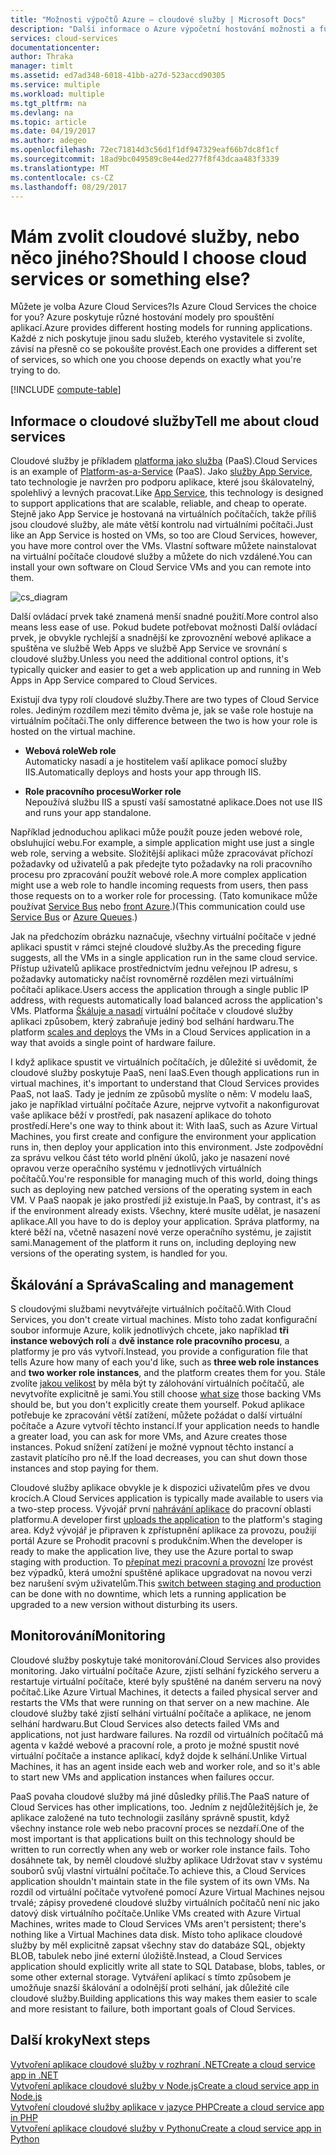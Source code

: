 ```yaml
---
title: "Možnosti výpočtů Azure – cloudové služby | Microsoft Docs"
description: "Další informace o Azure výpočetní hostování možnosti a funkce: služby App Service, cloudové služby a virtuální počítače"
services: cloud-services
documentationcenter: 
author: Thraka
manager: timlt
ms.assetid: ed7ad348-6018-41bb-a27d-523accd90305
ms.service: multiple
ms.workload: multiple
ms.tgt_pltfrm: na
ms.devlang: na
ms.topic: article
ms.date: 04/19/2017
ms.author: adegeo
ms.openlocfilehash: 72ec71814d3c56d1f1df947329eaf66b7dc8f1cf
ms.sourcegitcommit: 18ad9bc049589c8e44ed277f8f43dcaa483f3339
ms.translationtype: MT
ms.contentlocale: cs-CZ
ms.lasthandoff: 08/29/2017
---
```

# <a name="should-i-choose-cloud-services-or-something-else"></a><span data-ttu-id="1b030-103">Mám zvolit cloudové služby, nebo něco jiného?</span><span class="sxs-lookup"><span data-stu-id="1b030-103">Should I choose cloud services or something else?</span></span>
<span data-ttu-id="1b030-104">Můžete je volba Azure Cloud Services?</span><span class="sxs-lookup"><span data-stu-id="1b030-104">Is Azure Cloud Services the choice for you?</span></span> <span data-ttu-id="1b030-105">Azure poskytuje různé hostování modely pro spouštění aplikací.</span><span class="sxs-lookup"><span data-stu-id="1b030-105">Azure provides different hosting models for running applications.</span></span> <span data-ttu-id="1b030-106">Každé z nich poskytuje jinou sadu služeb, kterého vystavitele si zvolíte, závisí na přesně co se pokoušíte provést.</span><span class="sxs-lookup"><span data-stu-id="1b030-106">Each one provides a different set of services, so which one you choose depends on exactly what you're trying to do.</span></span>

[!INCLUDE [compute-table](../../includes/compute-options-table.md)]

<a name="tellmecs"></a>

## <a name="tell-me-about-cloud-services"></a><span data-ttu-id="1b030-107">Informace o cloudové služby</span><span class="sxs-lookup"><span data-stu-id="1b030-107">Tell me about cloud services</span></span>
<span data-ttu-id="1b030-108">Cloudové služby je příkladem [platforma jako služba](https://azure.microsoft.com/overview/what-is-paas/) (PaaS).</span><span class="sxs-lookup"><span data-stu-id="1b030-108">Cloud Services is an example of [Platform-as-a-Service](https://azure.microsoft.com/overview/what-is-paas/) (PaaS).</span></span> <span data-ttu-id="1b030-109">Jako [služby App Service](../app-service-web/app-service-web-overview.md), tato technologie je navržen pro podporu aplikace, které jsou škálovatelný, spolehlivý a levných pracovat.</span><span class="sxs-lookup"><span data-stu-id="1b030-109">Like [App Service](../app-service-web/app-service-web-overview.md), this technology is designed to support applications that are scalable, reliable, and cheap to operate.</span></span> <span data-ttu-id="1b030-110">Stejně jako App Service je hostovaná na virtuálních počítačích, takže příliš jsou cloudové služby, ale máte větší kontrolu nad virtuálními počítači.</span><span class="sxs-lookup"><span data-stu-id="1b030-110">Just like an App Service is hosted on VMs, so too are Cloud Services, however, you have more control over the VMs.</span></span> <span data-ttu-id="1b030-111">Vlastní software můžete nainstalovat na virtuální počítače cloudové služby a můžete do nich vzdálené.</span><span class="sxs-lookup"><span data-stu-id="1b030-111">You can install your own software on Cloud Service VMs and you can remote into them.</span></span>

![cs_diagram](./media/cloud-services-choose-me/diagram.png)

<span data-ttu-id="1b030-113">Další ovládací prvek také znamená menší snadné použití.</span><span class="sxs-lookup"><span data-stu-id="1b030-113">More control also means less ease of use.</span></span> <span data-ttu-id="1b030-114">Pokud budete potřebovat možnosti Další ovládací prvek, je obvykle rychlejší a snadnější ke zprovoznění webové aplikace a spuštěna ve službě Web Apps ve službě App Service ve srovnání s cloudové služby.</span><span class="sxs-lookup"><span data-stu-id="1b030-114">Unless you need the additional control options, it's typically quicker and easier to get a web application up and running in Web Apps in App Service compared to Cloud Services.</span></span>

<span data-ttu-id="1b030-115">Existují dva typy rolí cloudové služby.</span><span class="sxs-lookup"><span data-stu-id="1b030-115">There are two types of Cloud Service roles.</span></span> <span data-ttu-id="1b030-116">Jediným rozdílem mezi těmito dvěma je, jak se vaše role hostuje na virtuálním počítači.</span><span class="sxs-lookup"><span data-stu-id="1b030-116">The only difference between the two is how your role is hosted on the virtual machine.</span></span>

* <span data-ttu-id="1b030-117">**Webová role**</span><span class="sxs-lookup"><span data-stu-id="1b030-117">**Web role**</span></span>  
<span data-ttu-id="1b030-118">Automaticky nasadí a je hostitelem vaší aplikace pomocí služby IIS.</span><span class="sxs-lookup"><span data-stu-id="1b030-118">Automatically deploys and hosts your app through IIS.</span></span>

* <span data-ttu-id="1b030-119">**Role pracovního procesu**</span><span class="sxs-lookup"><span data-stu-id="1b030-119">**Worker role**</span></span>  
<span data-ttu-id="1b030-120">Nepoužívá službu IIS a spustí vaší samostatné aplikace.</span><span class="sxs-lookup"><span data-stu-id="1b030-120">Does not use IIS and runs your app standalone.</span></span>

<span data-ttu-id="1b030-121">Například jednoduchou aplikaci může použít pouze jeden webové role, obsluhující webu.</span><span class="sxs-lookup"><span data-stu-id="1b030-121">For example, a simple application might use just a single web role, serving a website.</span></span> <span data-ttu-id="1b030-122">Složitější aplikaci může zpracovávat příchozí požadavky od uživatelů a pak předejte tyto požadavky na roli pracovního procesu pro zpracování použít webové role.</span><span class="sxs-lookup"><span data-stu-id="1b030-122">A more complex application might use a web role to handle incoming requests from users, then pass those requests on to a worker role for processing.</span></span> <span data-ttu-id="1b030-123">(Tato komunikace může používat [Service Bus](../service-bus-messaging/service-bus-fundamentals-hybrid-solutions.md) nebo [front Azure](../storage/common/storage-introduction.md).)</span><span class="sxs-lookup"><span data-stu-id="1b030-123">(This communication could use [Service Bus](../service-bus-messaging/service-bus-fundamentals-hybrid-solutions.md) or [Azure Queues](../storage/common/storage-introduction.md).)</span></span>

<span data-ttu-id="1b030-124">Jak na předchozím obrázku naznačuje, všechny virtuální počítače v jedné aplikaci spustit v rámci stejné cloudové služby.</span><span class="sxs-lookup"><span data-stu-id="1b030-124">As the preceding figure suggests, all the VMs in a single application run in the same cloud service.</span></span> <span data-ttu-id="1b030-125">Přístup uživatelů aplikace prostřednictvím jednu veřejnou IP adresu, s požadavky automaticky načíst rovnoměrně rozdělen mezi virtuálními počítači aplikace.</span><span class="sxs-lookup"><span data-stu-id="1b030-125">Users access the application through a single public IP address, with requests automatically load balanced across the application's VMs.</span></span> <span data-ttu-id="1b030-126">Platforma [Škáluje a nasadí](cloud-services-how-to-scale.md) virtuální počítače v cloudové služby aplikaci způsobem, který zabraňuje jediný bod selhání hardwaru.</span><span class="sxs-lookup"><span data-stu-id="1b030-126">The platform [scales and deploys](cloud-services-how-to-scale.md) the VMs in a Cloud Services application in a way that avoids a single point of hardware failure.</span></span>

<span data-ttu-id="1b030-127">I když aplikace spustit ve virtuálních počítačích, je důležité si uvědomit, že cloudové služby poskytuje PaaS, není IaaS.</span><span class="sxs-lookup"><span data-stu-id="1b030-127">Even though applications run in virtual machines, it's important to understand that Cloud Services provides PaaS, not IaaS.</span></span> <span data-ttu-id="1b030-128">Tady je jedním ze způsobů myslíte o něm: V modelu IaaS, jako je například virtuální počítače Azure, nejprve vytvořit a nakonfigurovat vaše aplikace běží v prostředí, pak nasazení aplikace do tohoto prostředí.</span><span class="sxs-lookup"><span data-stu-id="1b030-128">Here's one way to think about it: With IaaS, such as Azure Virtual Machines, you first create and configure the environment your application runs in, then deploy your application into this environment.</span></span> <span data-ttu-id="1b030-129">Jste zodpovědní za správu velkou část této world plnění úkolů, jako je nasazení nové opravou verze operačního systému v jednotlivých virtuálních počítačů.</span><span class="sxs-lookup"><span data-stu-id="1b030-129">You're responsible for managing much of this world, doing things such as deploying new patched versions of the operating system in each VM.</span></span> <span data-ttu-id="1b030-130">V PaaS naopak je jako prostředí již existuje.</span><span class="sxs-lookup"><span data-stu-id="1b030-130">In PaaS, by contrast, it's as if the environment already exists.</span></span> <span data-ttu-id="1b030-131">Všechny, které musíte udělat, je nasazení aplikace.</span><span class="sxs-lookup"><span data-stu-id="1b030-131">All you have to do is deploy your application.</span></span> <span data-ttu-id="1b030-132">Správa platformy, na které běží na, včetně nasazení nové verze operačního systému, je zajistit sami.</span><span class="sxs-lookup"><span data-stu-id="1b030-132">Management of the platform it runs on, including deploying new versions of the operating system, is handled for you.</span></span>

## <a name="scaling-and-management"></a><span data-ttu-id="1b030-133">Škálování a Správa</span><span class="sxs-lookup"><span data-stu-id="1b030-133">Scaling and management</span></span>
<span data-ttu-id="1b030-134">S cloudovými službami nevytvářejte virtuálních počítačů.</span><span class="sxs-lookup"><span data-stu-id="1b030-134">With Cloud Services, you don't create virtual machines.</span></span> <span data-ttu-id="1b030-135">Místo toho zadat konfigurační soubor informuje Azure, kolik jednotlivých chcete, jako například **tři instance webových rolí** a **dvě instance role pracovního procesu**, a platformy je pro vás vytvoří.</span><span class="sxs-lookup"><span data-stu-id="1b030-135">Instead, you provide a configuration file that tells Azure how many of each you'd like, such as **three web role instances** and **two worker role instances**, and the platform creates them for you.</span></span>  <span data-ttu-id="1b030-136">Stále zvolíte [jakou velikost](cloud-services-sizes-specs.md) by měla být ty zálohování virtuálních počítačů, ale nevytvoříte explicitně je sami.</span><span class="sxs-lookup"><span data-stu-id="1b030-136">You still choose [what size](cloud-services-sizes-specs.md) those backing VMs should be, but you don't explicitly create them yourself.</span></span> <span data-ttu-id="1b030-137">Pokud aplikace potřebuje ke zpracování větší zatížení, můžete požádat o další virtuální počítače a Azure vytvoří těchto instancí.</span><span class="sxs-lookup"><span data-stu-id="1b030-137">If your application needs to handle a greater load, you can ask for more VMs, and Azure creates those instances.</span></span> <span data-ttu-id="1b030-138">Pokud snížení zatížení je možné vypnout těchto instancí a zastavit platícího pro ně.</span><span class="sxs-lookup"><span data-stu-id="1b030-138">If the load decreases, you can shut down those instances and stop paying for them.</span></span>

<span data-ttu-id="1b030-139">Cloudové služby aplikace obvykle je k dispozici uživatelům přes ve dvou krocích.</span><span class="sxs-lookup"><span data-stu-id="1b030-139">A Cloud Services application is typically made available to users via a two-step process.</span></span> <span data-ttu-id="1b030-140">Vývojář první [nahrávání aplikace](cloud-services-how-to-create-deploy.md) do pracovní oblasti platformu.</span><span class="sxs-lookup"><span data-stu-id="1b030-140">A developer first [uploads the application](cloud-services-how-to-create-deploy.md) to the platform's staging area.</span></span> <span data-ttu-id="1b030-141">Když vývojář je připraven k zpřístupnění aplikace za provozu, použijí portál Azure se Prohodit pracovní s produkčním.</span><span class="sxs-lookup"><span data-stu-id="1b030-141">When the developer is ready to make the application live, they use the Azure portal to swap staging with production.</span></span> <span data-ttu-id="1b030-142">To [přepínat mezi pracovní a provozní](cloud-services-nodejs-stage-application.md) lze provést bez výpadků, která umožní spuštěné aplikace upgradovat na novou verzi bez narušení svým uživatelům.</span><span class="sxs-lookup"><span data-stu-id="1b030-142">This [switch between staging and production](cloud-services-nodejs-stage-application.md) can be done with no downtime, which lets a running application be upgraded to a new version without disturbing its users.</span></span>

## <a name="monitoring"></a><span data-ttu-id="1b030-143">Monitorování</span><span class="sxs-lookup"><span data-stu-id="1b030-143">Monitoring</span></span>
<span data-ttu-id="1b030-144">Cloudové služby poskytuje také monitorování.</span><span class="sxs-lookup"><span data-stu-id="1b030-144">Cloud Services also provides monitoring.</span></span> <span data-ttu-id="1b030-145">Jako virtuální počítače Azure, zjistí selhání fyzického serveru a restartuje virtuální počítače, které byly spuštěné na daném serveru na nový počítač.</span><span class="sxs-lookup"><span data-stu-id="1b030-145">Like Azure Virtual Machines, it detects a failed physical server and restarts the VMs that were running on that server on a new machine.</span></span> <span data-ttu-id="1b030-146">Ale cloudové služby také zjistí selhání virtuální počítače a aplikace, ne jenom selhání hardwaru.</span><span class="sxs-lookup"><span data-stu-id="1b030-146">But Cloud Services also detects failed VMs and applications, not just hardware failures.</span></span> <span data-ttu-id="1b030-147">Na rozdíl od virtuálních počítačů má agenta v každé webové a pracovní role, a proto je možné spustit nové virtuální počítače a instance aplikací, když dojde k selhání.</span><span class="sxs-lookup"><span data-stu-id="1b030-147">Unlike Virtual Machines, it has an agent inside each web and worker role, and so it's able to start new VMs and application instances when failures occur.</span></span>

<span data-ttu-id="1b030-148">PaaS povaha cloudové služby má jiné důsledky příliš.</span><span class="sxs-lookup"><span data-stu-id="1b030-148">The PaaS nature of Cloud Services has other implications, too.</span></span> <span data-ttu-id="1b030-149">Jedním z nejdůležitějších je, že aplikace založené na tuto technologii zasílány správně spustit, když všechny instance role web nebo pracovní proces se nezdaří.</span><span class="sxs-lookup"><span data-stu-id="1b030-149">One of the most important is that applications built on this technology should be written to run correctly when any web or worker role instance fails.</span></span> <span data-ttu-id="1b030-150">Toho dosáhnete tak, by neměl cloudové služby aplikace Udržovat stav v systému souborů svůj vlastní virtuální počítače.</span><span class="sxs-lookup"><span data-stu-id="1b030-150">To achieve this, a Cloud Services application shouldn't maintain state in the file system of its own VMs.</span></span> <span data-ttu-id="1b030-151">Na rozdíl od virtuální počítače vytvořené pomocí Azure Virtual Machines nejsou trvalé; zápisy provedené cloudové služby virtuálních počítačů není nic jako datový disk virtuálního počítače.</span><span class="sxs-lookup"><span data-stu-id="1b030-151">Unlike VMs created with Azure Virtual Machines, writes made to Cloud Services VMs aren't persistent; there's nothing like a Virtual Machines data disk.</span></span> <span data-ttu-id="1b030-152">Místo toho aplikace cloudové služby by měl explicitně zapsat všechny stav do databáze SQL, objekty BLOB, tabulek nebo jiné externí úložiště.</span><span class="sxs-lookup"><span data-stu-id="1b030-152">Instead, a Cloud Services application should explicitly write all state to SQL Database, blobs, tables, or some other external storage.</span></span> <span data-ttu-id="1b030-153">Vytváření aplikací s tímto způsobem je umožňuje snazší škálování a odolnější proti selhání, jak důležité cíle cloudové služby.</span><span class="sxs-lookup"><span data-stu-id="1b030-153">Building applications this way makes them easier to scale and more resistant to failure, both important goals of Cloud Services.</span></span>

## <a name="next-steps"></a><span data-ttu-id="1b030-154">Další kroky</span><span class="sxs-lookup"><span data-stu-id="1b030-154">Next steps</span></span>
[<span data-ttu-id="1b030-155">Vytvoření aplikace cloudové služby v rozhraní .NET</span><span class="sxs-lookup"><span data-stu-id="1b030-155">Create a cloud service app in .NET</span></span>](cloud-services-dotnet-get-started.md)  
[<span data-ttu-id="1b030-156">Vytvoření aplikace cloudové služby v Node.js</span><span class="sxs-lookup"><span data-stu-id="1b030-156">Create a cloud service app in Node.js</span></span>](cloud-services-nodejs-develop-deploy-app.md)  
[<span data-ttu-id="1b030-157">Vytvoření cloudové služby aplikace v jazyce PHP</span><span class="sxs-lookup"><span data-stu-id="1b030-157">Create a cloud service app in PHP</span></span>](../cloud-services-php-create-web-role.md)  
[<span data-ttu-id="1b030-158">Vytvoření aplikace cloudové služby v Pythonu</span><span class="sxs-lookup"><span data-stu-id="1b030-158">Create a cloud service app in Python</span></span>](cloud-services-python-ptvs.md)

